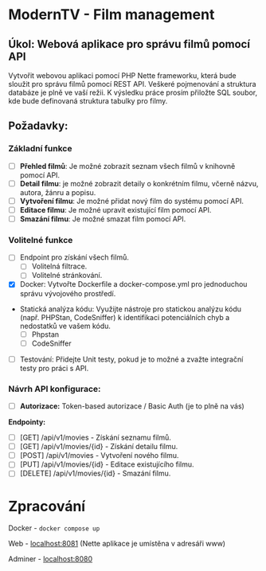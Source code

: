 # ModernTV - Film management
## Úkol: Webová aplikace pro správu filmů pomocí API

Vytvořit webovou aplikaci pomocí PHP Nette frameworku, která bude sloužit pro správu filmů pomocí REST API. 
Veškeré pojmenování a struktura databáze je plně ve vaší režii.
K výsledku práce prosím přiložte SQL soubor, kde bude definovaná struktura tabulky pro filmy.

## Požadavky:

### Základní funkce
- [ ] **Přehled filmů**: Je možné zobrazit seznam všech filmů v knihovně pomocí API.
- [ ] **Detail filmu**: je možné zobrazit detaily o konkrétním filmu, včerně názvu, autora, žánru a popisu.
- [ ] **Vytvoření filmu**: Je možné přidat nový film do systému pomocí API.
- [ ] **Editace filmu**: Je možné upravit existující film pomocí API.
- [ ] **Smazání filmu**: Je možné smazat film pomocí API.

### Volitelné funkce
- [ ] Endpoint pro získání všech filmů.
    - [ ] Volitelná filtrace.
    - [ ] Volitelné stránkování.
- [x] Docker: Vytvořte Dockerfile a docker-compose.yml pro jednoduchou správu vývojového prostředí.
- Statická analýza kódu: Využijte nástroje pro statickou analýzu kódu (např. PHPStan, CodeSniffer) k identifikaci potenciálních chyb a nedostatků ve vašem kódu.
    - [ ] Phpstan
    - [ ] CodeSniffer
- [ ] Testování: Přidejte Unit testy, pokud je to možné a zvažte integrační testy pro práci s API.

### Návrh API konfigurace:

- [ ] **Autorizace:** Token-based autorizace / Basic Auth (je to plně na vás)

**Endpointy:**
- [ ] [GET] /api/v1/movies - Získání seznamu filmů.
- [ ] [GET] /api/v1/movies/{id} - Získání detailu filmu.
- [ ] [POST] /api/v1/movies - Vytvoření nového filmu.
- [ ] [PUT] /api/v1/movies/{id} - Editace existujícího filmu.
- [ ] [DELETE] /api/v1/movies/{id} - Smazání filmu.

# Zpracování

Docker - `docker compose up` 

Web - [localhost:8081](http://localhost:8081/)
(Nette aplikace je umístěna v adresáři www)

Adminer - [localhost:8080](http://localhost:8080/)

